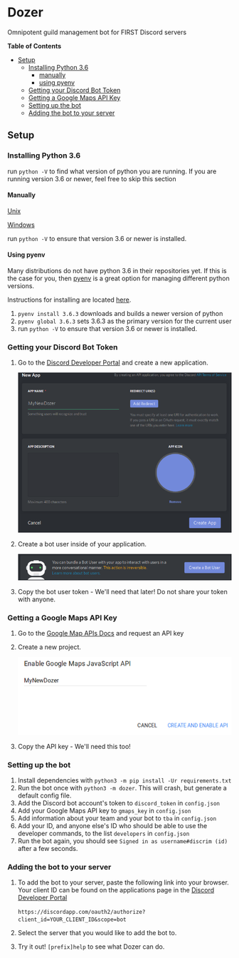 

# Dozer
Omnipotent guild management bot for FIRST Discord servers

**Table of Contents**
- [Setup](#)
	- [Installing Python 3.6](#)
		- [manually](#)
		- [using pyenv](#)
	- [Getting your Discord Bot Token](#)
	- [Getting a Google Maps API Key](#)
	- [Setting up the bot](#)
	- [Adding the bot to your server](#)

## Setup

### Installing Python 3.6

run `python -V` to find what version of python you are running. If you are running version 3.6 or newer, feel free to skip this section

 #### Manually

[Unix](https://docs.python.org/3/using/unix.html?highlight=install)

[Windows](https://docs.python.org/3/using/windows.html)

run `python -V` to ensure that version 3.6 or newer is installed. 

#### Using pyenv

Many distributions do not have python 3.6 in their repositories yet. If this is the case for you, then [pyenv](https://github.com/pyenv/pyenv) is a great option for managing different python versions.

Instructions for installing are located [here](https://github.com/pyenv/pyenv-installer).

1. `pyenv install 3.6.3` downloads and builds a newer version of python
1. `pyenv global 3.6.3` sets 3.6.3 as the primary version for the current user
1. run `python -V` to ensure that version 3.6 or newer is installed. 

### Getting your Discord Bot Token

1. Go to the [Discord Developer Portal](https://discordapp.com/developers/applications/me) and create a new application.

    ![creating a new discord app](static/newapp.png)

1. Create a bot user inside of your application. 

   ![creating a bot user](static/createbot.png)
1. Copy the bot user token - We'll need that later!
   Do not share your token with anyone.

### Getting a Google Maps API Key

1. Go to the [Google Map APIs Docs](https://developers.google.com/maps/documentation/javascript/get-api-key) and request an API key
1. Create a new project. 

   ![creating a new project](static/gmaps.png)
1. Copy the API key - We'll need this too!

### Setting up the bot

1. Install dependencies with `python3 -m pip install -Ur requirements.txt`
1. Run the bot once with `python3 -m dozer`. This will crash, but generate a default config file.
1. Add the Discord bot account's token to `discord_token` in `config.json`
1. Add your Google Maps API key to `gmaps_key` in `config.json`
1. Add information about your team and your bot to `tba` in `config.json`
1. Add your ID, and anyone else's ID who should be able to use the developer commands, to the list `developers` in `config.json`
7. Run the bot again, you should see `Signed in as username#discrim (id)` after a few seconds.

### Adding the bot to your server

1. To add the bot to your server, paste the following link into your browser.  Your client ID can be found on the applications page in the [Discord Developer Portal](https://discordapp.com/developers/applications/me)

   `https://discordapp.com/oauth2/authorize?client_id=YOUR_CLIENT_ID&scope=bot`

1. Select the server that you would like to add the bot to.

1. Try it out! `[prefix]help` to see what Dozer can do.

   ​
